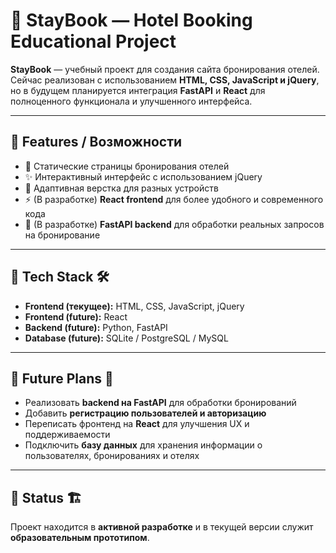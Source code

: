 # 🏨 StayBook — Hotel Booking Educational Project

**StayBook** — учебный проект для создания сайта бронирования отелей.
Сейчас реализован с использованием **HTML, CSS, JavaScript и jQuery**, но в будущем планируется интеграция **FastAPI** и **React** для полноценного функционала и улучшенного интерфейса.

---

## 🔹 Features / Возможности

* 📄 Статические страницы бронирования отелей
* ✨ Интерактивный интерфейс с использованием jQuery
* 📱 Адаптивная верстка для разных устройств
* ⚡ (В разработке) **React frontend** для более удобного и современного кода
* 🔧 (В разработке) **FastAPI backend** для обработки реальных запросов на бронирование

---

## 🔹 Tech Stack 🛠

* **Frontend (текущее):** HTML, CSS, JavaScript, jQuery
* **Frontend (future):** React
* **Backend (future):** Python, FastAPI
* **Database (future):** SQLite / PostgreSQL / MySQL

---

## 🔹 Future Plans 🚀

* Реализовать **backend на FastAPI** для обработки бронирований
* Добавить **регистрацию пользователей и авторизацию**
* Переписать фронтенд на **React** для улучшения UX и поддерживаемости
* Подключить **базу данных** для хранения информации о пользователях, бронированиях и отелях

---

## 🔹 Status 🏗

Проект находится в **активной разработке** и в текущей версии служит **образовательным прототипом**.
